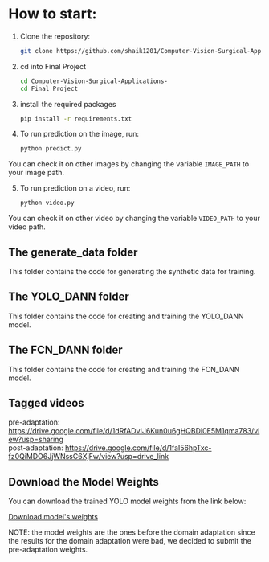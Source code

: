 # How to start:

1. Clone the repository:
   ```sh
   git clone https://github.com/shaik1201/Computer-Vision-Surgical-Applications-.git

2. cd into Final Project
    ```sh
    cd Computer-Vision-Surgical-Applications-
    cd Final Project

3. install the required packages
    ```sh
    pip install -r requirements.txt

4. To run prediction on the image, run:
    ```sh
    python predict.py

You can check it on other images by changing the variable `IMAGE_PATH` to your image path.

5. To run prediction on a video, run:

    ```sh
    python video.py

You can check it on other video by changing the variable `VIDEO_PATH` to your video path.

## The generate_data folder
This folder contains the code for generating the synthetic data for training.

## The YOLO_DANN folder
This folder contains the code for creating and training the YOLO_DANN model.

## The FCN_DANN folder
This folder contains the code for creating and training the FCN_DANN model.

## Tagged videos
pre-adaptation: https://drive.google.com/file/d/1dRfADvIJ6Kun0u6gHQBDi0E5M1qma783/view?usp=sharing <br>
post-adaptation: https://drive.google.com/file/d/1faI56hpTxc-fz0QiMDO6JjWNssC6XjFw/view?usp=drive_link

## Download the Model Weights

You can download the trained YOLO model weights from the link below:

[Download model's weights](https://github.com/shaik1201/Computer-Vision-Surgical-Applications-/blob/main/Final%20Project/models_weights/exp3_try4.pt)

NOTE: the model weights are the ones before the domain adaptation since the results for the domain adaptation were bad, we decided to submit the pre-adaptation weights.